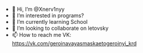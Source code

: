 - 👋 Hi, I’m @Xnerv1nyy
- 👀 I’m interested in programs?
- 🌱 I’m currently learning School
- 💞️ I’m looking to collaborate on letovsky
- 📫 How to reach me VK: https://vk.com/geroinavayasmaskaetogeroinyi_krd

<!---
Xnerv1nyy/Xnerv1nyy is a ✨ special ✨ repository because its `README.md` (this file) appears on your GitHub profile.
You can click the Preview link to take a look at your changes.
--->
